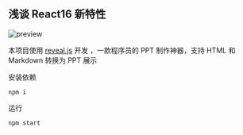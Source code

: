 ## 浅谈 React16 新特性

![preview](https://github.com/Hfimy/React16_Introduction/blob/master/preview.gif)

本项目使用 [reveal.js](https://revealjs.com/#/1) 开发 ，一款程序员的 PPT 制作神器，支持 HTML 和 Markdown 转换为 PPT 展示

安装依赖

```
npm i
```

运行

```
npm start
```
